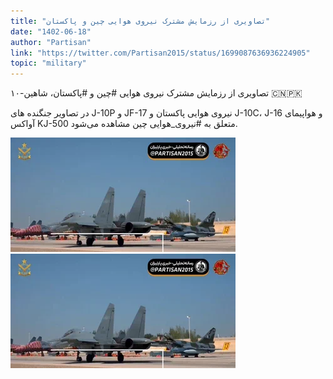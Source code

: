 ```yaml
---
title: "تصاویری از رزمایش مشترک نیروی هوایی چین و پاکستان"
date: "1402-06-18"
author: "Partisan"
link: "https://twitter.com/Partisan2015/status/1699087636936224905"
topic: "military"
---
```


تصاویری از رزمایش مشترک نیروی هوایی #چین و #پاکستان، شاهین-۱۰ 🇨🇳🇵🇰

در تصاویر جنگنده های J-10P و JF-17 نیروی هوایی پاکستان و J-10C، J-16 و هواپیمای آواکس KJ-500 متعلق به #نیروی_هوایی چین مشاهده می‌شود‌.

![تصاویری از رزمایش مشترک نیروی هوایی چین و پاکستان](./razmayesh-shahin10-pakestan-chin1.webp)
![تصاویری از رزمایش مشترک نیروی هوایی چین و پاکستان](./razmayesh-shahin10-pakestan-chin1.webp)
